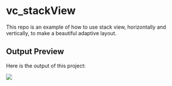 # vc_stackView
This repo is an example of how to use stack view, horizontally and vertically, to make a beautiful adaptive layout.


## Output Preview
Here is the output of this project:

![](http://luthfifr.com/buku_ios_101/gif/viewController/vc_stackView.gif)
